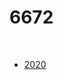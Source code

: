 # 6672

<br>

- [2020](https://www.chiefdelphi.com/uploads/short-url/nZecgrn1jAjMwfybiQXkMuDdNbR.pdf)